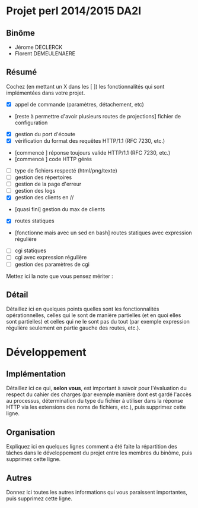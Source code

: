 
# Projet perl 2014/2015 DA2I

## Binôme

- Jérome DECLERCK
- Florent DEMEULENAERE

## Résumé

Cochez (en mettant un X dans les [ ]) les fonctionnalités qui sont
implémentées dans votre projet.

  - [X] appel de commande (paramètres, détachement, etc)
  - [reste à permettre d'avoir plusieurs routes de projections] fichier de configuration
  - [X] gestion du port d'écoute
  - [X] vérification du format des requêtes HTTP/1.1 (RFC 7230, etc.)
  - [commencé ] réponse toujours valide HTTP/1.1 (RFC 7230, etc.)
  - [commencé ] code HTTP gérés
  - [ ] type de fichiers respecté (html/png/texte)
  - [ ] gestion des répertoires
  - [ ] gestion de la page d'erreur
  - [ ] gestion des logs
  - [X] gestion des clients en //
  - [quasi fini] gestion du max de clients
  - [X] routes statiques
  - [fonctionne mais avec un sed en bash] routes statiques avec expression régulière
  - [ ] cgi statiques
  - [ ] cgi avec expression régulière
  - [ ] gestion des paramètres de cgi

Mettez ici la note que vous pensez mériter : 

## Détail

Détaillez ici en quelques points quelles sont les fonctionnalités opérationnelles, celles qui le sont de manière partielles (et en quoi elles sont partielles) et celles qui ne le sont pas du tout (par exemple expression régulière seulement en partie gauche des routes, etc.).

# Développement

## Implémentation

Détaillez ici ce qui, **selon vous**, est important à savoir pour l'évaluation du respect du cahier des charges (par exemple manière dont est gardé l'accès au processus, détermination du type du fichier à utiliser dans la réponse HTTP via les extensions des noms de fichiers, etc.), puis supprimez cette ligne.

## Organisation

Expliquez ici en quelques lignes comment a été faite la répartition des tâches dans le développement du projet entre les membres du binôme, puis supprimez cette ligne.

## Autres

Donnez ici toutes les autres informations qui vous paraissent importantes, puis supprimez cette ligne.
